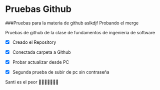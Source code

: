 # Pruebas Github
###Pruebas para la materia de github 
aslkdjf
Probando el merge

Pruebas de github de la clase de fundamentos de ingenieria de software
- [x] Creado el Repository
- [x] Conectada carpeta a Github
- [x] Probar actualizar desde PC
- [x] Segunda prueba de subir de pc sin contraseña


Santi es el peor
🧉🐱‍🏍🐱‍💻🐱‍👤
